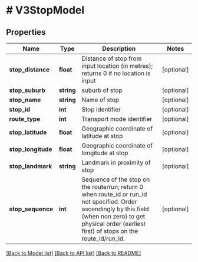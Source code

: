 # # V3StopModel

## Properties

Name | Type | Description | Notes
------------ | ------------- | ------------- | -------------
**stop_distance** | **float** | Distance of stop from input location (in metres); returns 0 if no location is input | [optional]
**stop_suburb** | **string** | suburb of stop | [optional]
**stop_name** | **string** | Name of stop | [optional]
**stop_id** | **int** | Stop identifier | [optional]
**route_type** | **int** | Transport mode identifier | [optional]
**stop_latitude** | **float** | Geographic coordinate of latitude at stop | [optional]
**stop_longitude** | **float** | Geographic coordinate of longitude at stop | [optional]
**stop_landmark** | **string** | Landmark in proximity of stop | [optional]
**stop_sequence** | **int** | Sequence of the stop on the route/run; return 0 when route_id or run_id not specified. Order ascendingly by this field (when non zero) to get physical order (earliest first) of stops on the route_id/run_id. | [optional]

[[Back to Model list]](../../README.md#models) [[Back to API list]](../../README.md#endpoints) [[Back to README]](../../README.md)
